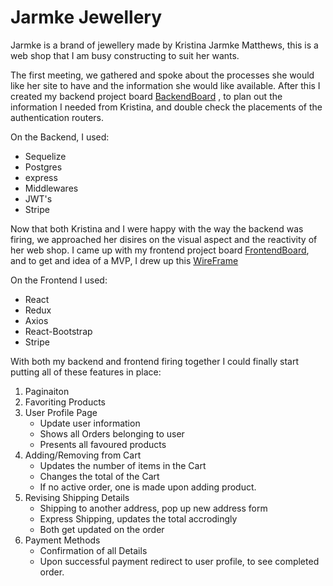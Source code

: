 # Jarmke Jewellery

Jarmke is a brand of jewellery made by Kristina Jarmke Matthews, this is a web shop that I am busy constructing to suit her wants.

The first meeting, we gathered and spoke about the processes she would like her site to have and the information she would like available.
After this I created my backend project board [BackendBoard](https://github.com/DarianRushworth/JarmkeBackend/projects/1)
, to plan out the information I needed from Kristina, and double check the placements of the authentication routers.

On the Backend, I used:
* Sequelize
* Postgres
* express
* Middlewares
* JWT's
* Stripe

Now that both Kristina and I were happy with the way the backend was firing, we approached her disires on the visual aspect and the reactivity of her web shop.
I came up with my frontend project board [FrontendBoard](https://github.com/DarianRushworth/JarmkeFrontend/projects/1), and to get and idea of a MVP, I drew up this [WireFrame](https://wireframepro.mockflow.com/editor.jsp?editor=off&publicid=M3d569fc6bbefd9c8a4d90c62e6340b9b1597063988156&projectid=Mf67a0a5723037b0e16e2c4b00e0a22de1597054524825&perm=Owner#/page/546d0e2db7494ddcb0f911044f3eb80d)

On the Frontend I used:
* React
* Redux
* Axios
* React-Bootstrap
* Stripe

With both my backend and frontend firing together I could finally start putting all of these features in place:
1. Paginaiton
2. Favoriting Products
3. User Profile Page
    * Update user information
    * Shows all Orders belonging to user
    * Presents all favoured products
4. Adding/Removing from Cart
    * Updates the number of items in the Cart
    * Changes the total of the Cart
    * If no active order, one is made upon adding product.
5. Revising Shipping Details
    * Shipping to another address, pop up new address form
    * Express Shipping, updates the total accrodingly
    * Both get updated on the order 
6. Payment Methods
    * Confirmation of all Details
    * Upon successful payment redirect to user profile, to see completed order.
